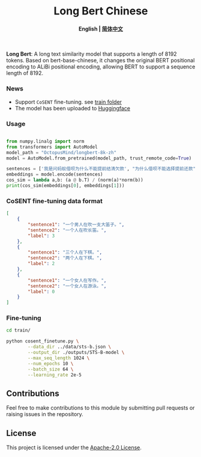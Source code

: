 
<h1 align="center">
    Long Bert Chinese
    <br>
</h1>

<h4 align="center">
    <p>
        <b>English</b> |
        <a href="https://github.com/OctopusMind/long-bert-chinese/blob/main/README.md">简体中文</a> 
    </p>
</h4>

<p >
<br>
</p>

**Long Bert**: A long text similarity model that supports a length of 8192 tokens.
Based on bert-base-chinese, it changes the original BERT positional encoding to ALiBi positional encoding, allowing BERT to support a sequence length of 8192.

### News
* Support `CoSENT` fine-tuning. see [train folder](./train)
* The model has been uploaded to [Huggingface](https://huggingface.co/OctopusMind/LongBert)


### Usage
```python

from numpy.linalg import norm
from transformers import AutoModel
model_path = "OctopusMind/longbert-8k-zh"
model = AutoModel.from_pretrained(model_path, trust_remote_code=True)

sentences = ['我是问蚂蚁借呗为什么不能提前结清欠款', "为什么借呗不能选择提前还款"]
embeddings = model.encode(sentences)
cos_sim = lambda a,b: (a @ b.T) / (norm(a)*norm(b))
print(cos_sim(embeddings[0], embeddings[1]))
```

### CoSENT fine-tuning data format

```json
[
    {
        "sentence1": "一个男人在吹一支大笛子。",
        "sentence2": "一个人在吹长笛。",
        "label": 3
    },
    {
        "sentence1": "三个人在下棋。",
        "sentence2": "两个人在下棋。",
        "label": 2
    },
    {
        "sentence1": "一个女人在写作。",
        "sentence2": "一个女人在游泳。",
        "label": 0
    }
]
```



### Fine-tuning
```bash
cd train/
```
```bash
python cosent_finetune.py \
        --data_dir ../data/sts-b.json \
        --output_dir ./outputs/STS-B-model \
        --max_seq_length 1024 \
        --num_epochs 10 \
        --batch_size 64 \
        --learning_rate 2e-5
```

## Contributions
Feel free to make contributions to this module by submitting pull requests or raising issues in the repository.

## License
This project is licensed under the [Apache-2.0 License](./LICENSE).